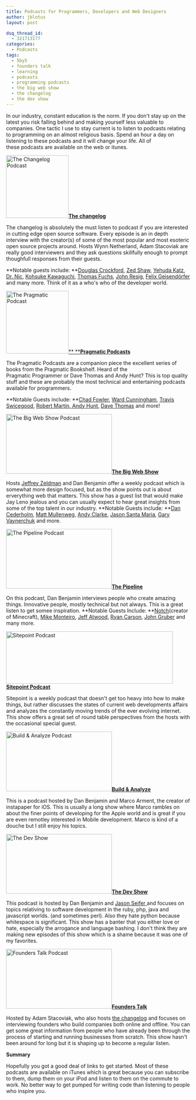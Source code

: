 ```yaml
---
title: Podcasts for Programmers, Developers and Web Designers
author: jblotus
layout: post

dsq_thread_id:
  - 321713177
categories:
  - Podcasts
tags:
  - 5by5
  - founders talk
  - learning
  - podcasts
  - programming podcasts
  - the big web show
  - the changelog
  - the dev show
---
```

In our industry, constant education is the norm. If you don't stay up on the latest you risk falling behind and making yourself less valuable to companies. One tactic I use to stay current is to listen to podcasts relating to programming on an almost religious basis. Spend an hour a day on listening to these podcasts and it will change your life. All of these podcasts are available on the web or itunes.

[<img class="img-thumbnail" title="The Changelog Podcast" src="http://www.jblotus.com/wp-content/uploads/2011/06/chnagelog.jpg" alt="The Changelog Podcast" width="170" height="170" />][1]**[The changelog][1]**

The changelog is absolutely the must listen to podcast if you are interested in cutting edge open source software. Every episode is an in depth interview with the creator(s) of some of the most popular and most esoteric open source projects around. Hosts Wynn Netherland, Adam Stacoviak are really good interviewers and they ask questions skillfully enough to prompt thoughfull responses from their guests.

**Notable guests include: **[Douglas Crockford][2], [Zed Shaw][3], [Yehuda Katz][4], [Dr. Nic][5], [Kohsuke Kawaguchi][6], [Thomas Fuchs][7], [John Resig][8], [Felix Geisendörfer][9] and many more. Think of it as a who's who of the developer world.


[<img class="img-thumbnail" title="The Pragmatic Podcast" src="http://www.jblotus.com/wp-content/uploads/2011/06/pragmatic-podcasts.jpg" alt="The Pragmatic Podcast" width="170" height="170" />** **][10]**[Pragmatic Podcasts][10]**

The Pragmatic Podcasts are a companion piece the excellent series of books from the Pragmatic Bookshelf. Heard of the Pragmatic Programmer or Dave Thomas and Andy Hunt? This is top quality stuff and these are probably the most technical and entertaining podcasts available for programmers.

**Notable Guests include: **[Chad Fowler][11], [Ward Cunningham][12], [Travis Swicegood][13], [Robert Martin][14],[ Andy Hunt][15], [Dave Thomas][16] and more!


[<img class="img-thumbnail" title="The Big Web Show" src="http://www.jblotus.com/wp-content/uploads/2011/06/bigwebshow-thumb.jpg" alt="The Big Web Show Podcast" width="288" height="162" />**The Big Web Show**][17]

Hosts [Jeffrey Zeldman][18] and Dan Benjamin offer a weekly podcast which is somewhat more design focused, but as the show points out is about erverything web that matters. This show has a guest list that would make Jay Leno jealous and you can usually expect to hear great insights from some of the top talent in our industry. **Notable Guests include: **[Dan Cederholm][19], [Matt Mullenweg][20], [Andy Clarke][21], [Jason Santa Maria][22], [Gary Vaynerchuk][23] and more.



[<img class="img-thumbnail" title="The Pipeline" src="http://www.jblotus.com/wp-content/uploads/2011/06/pipeline-thumb.jpg" alt="The Pipeline Podcast" width="288" height="162" />**The Pipeline**][24]

On this podcast, Dan Benjamin interviews people who create amazing things. Innovative people, mostly technical but not always. This is a great listen to get somee inspiration. **Notable Guests Include: **[Notch][25](creator of Minecraft), [Mike Monteiro][26], [Jeff Atwood][27], [Ryan Carson][28], [John Gruber][29] and many more.



[ <img class="img-thumbnail" title="Sitepoint Podcast" src="http://www.jblotus.com/wp-content/uploads/2011/06/sitepoint.png" alt="Sitepoint Podcast" width="454" height="142" />**Sitepoint Podcast**][30]

Sitepoint is a weekly podcast that doesn't get too heavy into how to make things, but rather discusses the states of current web developments affairs and analyzes the constantly moving trends of the ever evolving internet. This show offers a great set of round table perspectives from the hosts with the occasional special guest.



[<img class="img-thumbnail" title="Build & Analyze Podcast" src="http://www.jblotus.com/wp-content/uploads/2011/06/buildanalyze-thumb.jpg" alt="Build & Analyze Podcast" width="288" height="162" />**Build & Analyze**][31]

This is a podcast hosted by Dan Benjamin and Marco Arment, the creator of instapaper for iOS. This is usually a long show where Marco rambles on about the finer points of developing for the Apple world and is great if you are even remotley interested in Mobile development. Marco is kind of a douche but I still enjoy his topics.



[<img class="img-thumbnail" title="The Dev Show" src="http://www.jblotus.com/wp-content/uploads/2011/06/devshow-thumb.jpg" alt="The Dev Show" width="288" height="162" />**The Dev Show**][32]

This podcast is hosted by Dan Benjamin and [Jason Seifer ][33]and focuses on topics relativing to software development in the ruby, php, java and javascript worlds. (and sometimes perl). Also they hate python because whitespace is significant. This show has a banter that you either love or hate, especially the arrogance and language bashing. I don't think they are making new episodes of this show which is a shame because it was one of my favorites.



[<img class="img-thumbnail" title="Founders Talk Podcast" src="http://www.jblotus.com/wp-content/uploads/2011/06/founderstalk-thumb.jpg" alt="Founders Talk Podcast" width="288" height="162" />**Founders Talk**][34]

Hosted by Adam Stacoviak, who also hosts [the changelog][35] and focuses on interviewing founders who build companies both online and offline. You can get some great information from people who have already been through the process of starting and running businesses from scratch. This show hasn't been around for long but it is shaping up to become a regular listen.

 
**Summary**

Hopefully you got a good deal of links to get started. Most of these podcasts are available on iTunes which is great because you can subscribe to them, dump them on your iPod and listen to them on the commute to work. No better way to get pumped for writing code than listening to people who inspire you.

 [1]: http://thechangelog.com/?linked_from=jblotus.com "Visit the changelog"
 [2]: http://www.crockford.com/
 [3]: http://zedshaw.com/
 [4]: http://yehudakatz.com/
 [5]: http://drnicwilliams.com/
 [6]: http://kohsuke.org/
 [7]: http://mir.aculo.us/
 [8]: http://ejohn.org/
 [9]: http://debuggable.com/
 [10]: http://pragprog.com/podcasts "The Pragmatic Podcasts"
 [11]: http://www.chadfowler.com/
 [12]: http://en.wikipedia.org/wiki/Ward_Cunningham
 [13]: http://www.travisswicegood.com/
 [14]: http://www.objectmentor.com/omTeam/martin_r.html
 [15]: http://blog.toolshed.com/
 [16]: http://pragdave.pragprog.com/
 [17]: http://5by5.tv/bigwebshow/
 [18]: http://www.zeldman.com/
 [19]: http://simplebits.com/
 [20]: http://ma.tt/
 [21]: http://www.stuffandnonsense.co.uk/
 [22]: http://www.jasonsantamaria.com/
 [23]: http://garyvaynerchuk.com/
 [24]: http://5by5.tv/pipeline/
 [25]: http://notch.tumblr.com/
 [26]: http://mikemonteiro.com/
 [27]: http://www.codinghorror.com/blog/
 [28]: http://carsonified.com/
 [29]: http://daringfireball.net/
 [30]: http://blogs.sitepoint.com/category/podcast/
 [31]: http://5by5.tv/buildanalyze
 [32]: http://5by5.tv/devshow
 [33]: http://jasonseifer.com/
 [34]: http://5by5.tv/founderstalk/
 [35]: http://thechangelog.com/

